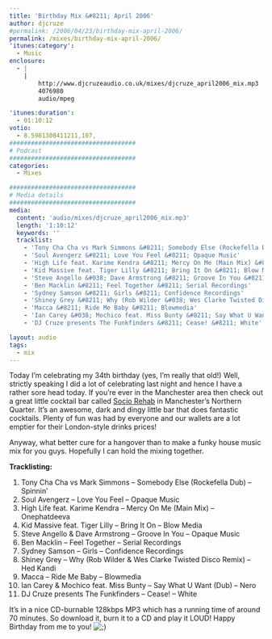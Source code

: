 ```yaml
---
title: 'Birthday Mix &#8211; April 2006'
author: djcruze
#permalink: /2006/04/23/birthday-mix-april-2006/
permalink: /mixes/birthday-mix-april-2006/
'itunes:category':
  - Music
enclosure:
  - |
    |
        http://www.djcruzeaudio.co.uk/mixes/djcruze_april2006_mix.mp3
        4076980
        audio/mpeg

'itunes:duration':
  - 01:10:12
votio:
  - 8.5981308411211,107,
###################################
# Podcast
###################################
categories:
  - Mixes

###################################
# Media details
###################################
media:
  content: 'audio/mixes/djcruze_april2006_mix.mp3'
  length: '1:10:12'
  keywords: ''
  tracklist:
    - 'Tony Cha Cha vs Mark Simmons &#8211; Somebody Else (Rockefella Dub) &#8211; Spinnin&#8217;'
    - 'Soul Avengerz &#8211; Love You Feel &#8211; Opaque Music'
    - 'High Life feat. Karime Kendra &#8211; Mercy On Me (Main Mix) &#8211; Onephatdeeva'
    - 'Kid Massive feat. Tiger Lilly &#8211; Bring It On &#8211; Blow Media'
    - 'Steve Angello &#038; Dave Armstrong &#8211; Groove In You &#8211; Opaque Music'
    - 'Ben Macklin &#8211; Feel Together &#8211; Serial Recordings'
    - 'Sydney Samson &#8211; Girls &#8211; Confidence Recordings'
    - 'Shiney Grey &#8211; Why (Rob Wilder &#038; Wes Clarke Twisted Disco Remix) &#8211; Hed Kandi'
    - 'Macca &#8211; Ride Me Baby &#8211; Blowmedia'
    - 'Ian Carey &#038; Mochico feat. Miss Bunty &#8211; Say What U Want (Dub) &#8211; Nero'
    - 'DJ Cruze presents The Funkfinders &#8211; Cease! &#8211; White'

layout: audio
tags:
  - mix
---
```


Today I&#8217;m celebrating my 34th birthday (yes, I&#8217;m really that old!) Well, strictly speaking I did a lot of celebrating last night and hence I have a rather sore head today. If you&#8217;re ever in the Manchester area then check out a great little cocktail bar called [Socio Rehab][1] in Manchester&#8217;s Northern Quarter. It&#8217;s an awesome, dark and dingy little bar that does fantastic cocktails. Plenty of fun was had by everyone and our wallets are a lot emptier for their London-style drinks prices!

Anyway, what better cure for a hangover than to make a funky house music mix for you guys. Hopefully I can hold the mixing together.

**Tracklisting:**

1. Tony Cha Cha vs Mark Simmons &#8211; Somebody Else (Rockefella Dub) &#8211; Spinnin&#8217;
2. Soul Avengerz &#8211; Love You Feel &#8211; Opaque Music
3. High Life feat. Karime Kendra &#8211; Mercy On Me (Main Mix) &#8211; Onephatdeeva
4. Kid Massive feat. Tiger Lilly &#8211; Bring It On &#8211; Blow Media
5. Steve Angello &#038; Dave Armstrong &#8211; Groove In You &#8211; Opaque Music
6. Ben Macklin &#8211; Feel Together &#8211; Serial Recordings
7. Sydney Samson &#8211; Girls &#8211; Confidence Recordings
8. Shiney Grey &#8211; Why (Rob Wilder &#038; Wes Clarke Twisted Disco Remix) &#8211; Hed Kandi
9. Macca &#8211; Ride Me Baby &#8211; Blowmedia
10. Ian Carey &#038; Mochico feat. Miss Bunty &#8211; Say What U Want (Dub) &#8211; Nero
11. DJ Cruze presents The Funkfinders &#8211; Cease! &#8211; White

It&#8217;s in a nice CD-burnable 128kbps MP3 which has a running time of around 70 minutes. So download it, burn it to a CD and play it LOUD! Happy Birthday from me to you! <img src="http://www.djcruze.co.uk/cms/wp-includes/images/smilies/icon_wink.gif" alt=";)" class="wp-smiley" />

[1]: http://www.sociorehab.com/
